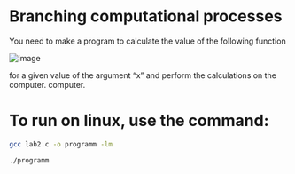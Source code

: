 # Branching computational processes
You need to make a program to calculate the value of the following function

![image](https://github.com/user-attachments/assets/e15cd3ec-ab87-49e8-bfb1-2b1f93679eb5)


for a given value of the argument “x” and perform the calculations on the computer. 
computer.

# To run on linux, use the command:
```bash
gcc lab2.c -o programm -lm
```
```bash
./programm
```
